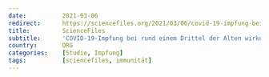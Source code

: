 ```yaml
---
date:          2021-03-06
redirect:      https://sciencefiles.org/2021/03/06/covid-19-impfung-bei-rund-einem-drittel-der-alten-wirkungslos-studie-aus-deutschland/
title:         ScienceFiles
subtitle:      'COVID-19-Impfung bei rund einem Drittel der Alten wirkungslos [Studie aus Deutschland]'
country:       ORG
categories:    [Studie, Impfung]
tags:          [sciencefiles, immunität]
---
```


